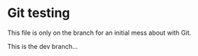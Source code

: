 
# Git testing

This file is only on the branch for an initial mess about with Git.


This is the dev branch...
